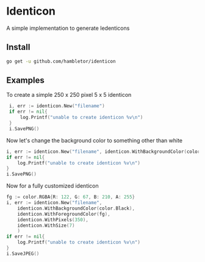 # Identicon

A simple implementation to generate Iedenticons

## Install

```sh
go get -u github.com/hambletor/identicon
```
## Examples

To create a simple 250 x 250 pixel 5 x 5 identicon 

```go
 i, err := identicon.New("filename")
 if err != nil{
     log.Printf("unable to create identicon %v\n")
 }
 i.SavePNG()
 ```

 Now let's change the background color to something other than white

 ```go
 i, err := identicon.New("filename", identicon.WithBackgroundColor(color.Black))
 if err != nil{
     log.Printf("unable to create identicon %v\n")
 }
 i.SavePNG()
 ```

 Now for a fully customized identicon

 ```go
 fg := color.RGBA{R: 122, G: 67, B: 210, A: 255}
 i, err := identicon.New("filename",
     identicon.WithBackgroundColor(color.Black),
     identicon.WithForegroundColor(fg),
     identicon.WithPixels(350),
     identicon.WithSize(7)
     )
 if err != nil{
     log.Printf("unable to create identicon %v\n")
 }
 i.SaveJPEG()
 ```